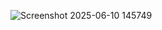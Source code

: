 ![Screenshot 2025-06-10 145749](https://github.com/user-attachments/assets/4a6b2d58-5446-4128-ad94-d54bc6c62599)
